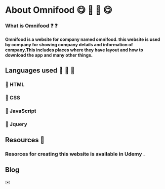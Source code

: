 # About Omnifood  :yum: :hamburger: :fries: :yum:


### What is Omnifood  :question: :question:

#### Omnifood is a website for company named omnifood. this website is used by company for showing company details and information of company.This includes places where they have layout and how to download the app and many other things.

## Languages used :book: :book: :book:

### :pushpin: HTML
### :pushpin: CSS
### :pushpin: JavaScript
### :pushpin: Jquery

## Resources :file_folder:

### Resorces for creating this website is available in Udemy .

## Blog

:envelope:	








